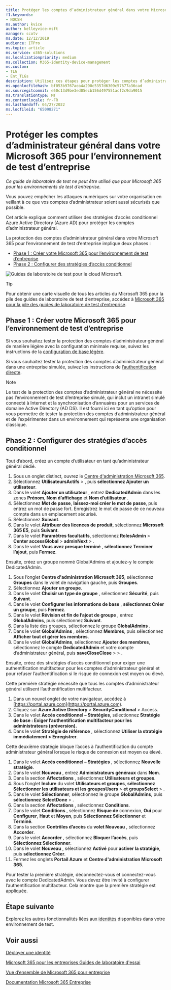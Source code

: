 ```yaml
---
title: Protéger les comptes d’administrateur général dans votre Microsoft 365 pour l’environnement de test d’entreprise
f1.keywords:
- NOCSH
ms.author: kvice
author: kelleyvice-msft
manager: scotv
ms.date: 12/12/2019
audience: ITPro
ms.topic: article
ms.service: o365-solutions
ms.localizationpriority: medium
ms.collection: M365-identity-device-management
ms.custom:
- TLG
- Ent_TLGs
description: Utilisez ces étapes pour protéger les comptes d’administrateur général dans votre Microsoft 365 pour l’environnement de test d’entreprise.
ms.openlocfilehash: bf053b9767aea4a290c5357d6309c57677a36cad
ms.sourcegitcommit: e50c13d9be3ed05ecb156d497551acf2c9da9015
ms.translationtype: MT
ms.contentlocale: fr-FR
ms.lasthandoff: 04/27/2022
ms.locfileid: "65098271"
---
```

# <a name="protect-global-administrator-accounts-in-your-microsoft-365-for-enterprise-test-environment"></a>Protéger les comptes d’administrateur général dans votre Microsoft 365 pour l’environnement de test d’entreprise

*Ce guide de laboratoire de test ne peut être utilisé que pour Microsoft 365 pour les environnements de test d’entreprise.*

Vous pouvez empêcher les attaques numériques sur votre organisation en veillant à ce que vos comptes d’administrateur soient aussi sécurisés que possible. 

Cet article explique comment utiliser des stratégies d’accès conditionnel Azure Active Directory (Azure AD) pour protéger les comptes d’administrateur général.

La protection des comptes d’administrateur général dans votre Microsoft 365 pour l’environnement de test d’entreprise implique deux phases :
- [Phase 1 : Créer votre Microsoft 365 pour l’environnement de test d’entreprise](#phase-1-build-out-your-microsoft-365-for-enterprise-test-environment)
- [Phase 2 : Configurer des stratégies d’accès conditionnel](#phase-2-configure-conditional-access-policies)

![Guides de laboratoire de test pour le cloud Microsoft.](../media/m365-enterprise-test-lab-guides/cloud-tlg-icon.png) 
    
> [!TIP]
> Pour obtenir une carte visuelle de tous les articles du Microsoft 365 pour la pile des guides de laboratoire de test d’entreprise, accédez à [Microsoft 365 pour la pile des guides de laboratoire de test d’entreprise](../downloads/Microsoft365EnterpriseTLGStack.pdf).

## <a name="phase-1-build-out-your-microsoft-365-for-enterprise-test-environment"></a>Phase 1 : Créer votre Microsoft 365 pour l’environnement de test d’entreprise

Si vous souhaitez tester la protection des comptes d’administrateur général de manière légère avec la configuration minimale requise, suivez les instructions de la [configuration de base légère](lightweight-base-configuration-microsoft-365-enterprise.md).
  
Si vous souhaitez tester la protection des comptes d’administrateur général dans une entreprise simulée, suivez les instructions de [l’authentification directe](pass-through-auth-m365-ent-test-environment.md).
  
> [!NOTE]
> Le test de la protection des comptes d’administrateur général ne nécessite pas l’environnement de test d’entreprise simulé, qui inclut un intranet simulé connecté à Internet et la synchronisation d’annuaires pour un services de domaine Active Directory (AD DS). Il est fourni ici en tant qu’option pour vous permettre de tester la protection des comptes d’administrateur général et de l’expérimenter dans un environnement qui représente une organisation classique. 
  
## <a name="phase-2-configure-conditional-access-policies"></a>Phase 2 : Configurer des stratégies d’accès conditionnel

Tout d’abord, créez un compte d’utilisateur en tant qu’administrateur général dédié.

1. Sous un onglet distinct, ouvrez le [Centre d'administration Microsoft 365](https://admin.microsoft.com/).
2. Sélectionnez **UtilisateursActifs** > , puis **sélectionnez Ajouter un utilisateur**.
3. Dans le volet **Ajouter un utilisateur** , entrez **DedicatedAdmin** dans les zones **Prénom**, **Nom d’affichage** et **Nom d’utilisateur** .
4. Sélectionnez **Mot de passe**, **laissez-moi créer le mot de passe**, puis entrez un mot de passe fort. Enregistrez le mot de passe de ce nouveau compte dans un emplacement sécurisé.
5. Sélectionnez **Suivant**.
6. Dans le volet **Attribuer des licences de produit**, sélectionnez **Microsoft 365 E5**, puis **Suivant**.
7. Dans le volet **Paramètres facultatifs**, sélectionnez **RolesAdmin** >  **Center accessGlobal** >  **adminNext** > .
8. Dans le volet **Vous avez presque terminé** , **sélectionnez Terminer l’ajout**, puis **Fermez**.

Ensuite, créez un groupe nommé GlobalAdmins et ajoutez-y le compte DedicatedAdmin.

1. Sous l’onglet **Centre d'administration Microsoft 365**, sélectionnez **Groupes** dans le volet de navigation gauche, puis **Groupes**.
2. Sélectionnez **Ajouter un groupe**.
3. Dans le volet **Choisir un type de groupe** , sélectionnez **Sécurité**, puis **Suivant**.
4. Dans le volet **Configurer les informations de base** , **sélectionnez Créer un groupe**, puis **Fermez**.
5. Dans le volet **Révision et fin de l’ajout de groupe** , entrez **GlobalAdmins**, puis sélectionnez **Suivant**.
7. Dans la liste des groupes, sélectionnez le groupe **GlobalAdmins** .
8. Dans le volet **GlobalAdmins** , sélectionnez **Membres**, puis sélectionnez **Afficher tout et gérer les membres**.
9. Dans le volet **GlobalAdmins**, sélectionnez **Ajouter des membres**, sélectionnez le compte **DedicatedAdmin** et votre compte d’administrateur général, puis **saveCloseClose** >  > .

Ensuite, créez des stratégies d’accès conditionnel pour exiger une authentification multifacteur pour les comptes d’administrateur général et pour refuser l’authentification si le risque de connexion est moyen ou élevé.

Cette première stratégie nécessite que tous les comptes d’administrateur général utilisent l’authentification multifacteur.

1. Dans un nouvel onglet de votre navigateur, accédez à [https://portal.azure.com](https://portal.azure.com).
2. Cliquez sur **Azure Active Directory** >  **SecurityConditional** >  Access.
3. Dans le volet **Accès conditionnel – Stratégies**, sélectionnez **Stratégie de base : Exiger l’authentification multifacteur pour les administrateurs (préversion).**
4. Dans le volet **Stratégie de référence** , sélectionnez **Utiliser la stratégie immédiatement > Enregistrer**.

Cette deuxième stratégie bloque l’accès à l’authentification du compte administrateur général lorsque le risque de connexion est moyen ou élevé.

1. Dans le volet **Accès conditionnel – Stratégies** , sélectionnez **Nouvelle stratégie**.
2. Dans le volet **Nouveau** , entrez **Administrateurs généraux** dans **Nom**.
3. Dans la section **Affectations** , sélectionnez **Utilisateurs et groupes**.
4. Sous l’onglet **Inclure** du volet **Utilisateurs et groupes**, **sélectionnez Sélectionner les utilisateurs et les groupesUsers** >  **et** **groupsSelect** > .
5. Dans le volet **Sélectionner**, sélectionnez le groupe **GlobalAdmins**, puis **sélectionnez SelectDone** > .
6. Dans la section **Affectations** , sélectionnez **Conditions**.
7. Dans le volet **Conditions** , sélectionnez **Risque de** connexion, **Oui** pour **Configurer**, **Haut** et **Moyen**, puis **Sélectionnez Sélectionner** et **Terminé**.
8. Dans la section **Contrôles d’accès** du **volet Nouveau** , sélectionnez **Accorder**.
9. Dans le volet **Accorder** , sélectionnez **Bloquer l’accès**, puis **Sélectionnez Sélectionner**.
10. Dans le volet **Nouveau** , sélectionnez **Activé** pour **activer la stratégie**, puis **sélectionnez Créer**.
11. Fermez les onglets **Portail Azure** et **Centre d'administration Microsoft 365**.

Pour tester la première stratégie, déconnectez-vous et connectez-vous avec le compte DedicatedAdmin. Vous devez être invité à configurer l’authentification multifacteur. Cela montre que la première stratégie est appliquée.

## <a name="next-step"></a>Étape suivante

Explorez les autres fonctionnalités liées aux [identités](m365-enterprise-test-lab-guides.md#identity) disponibles dans votre environnement de test.

## <a name="see-also"></a>Voir aussi

[Déployer une identité](deploy-identity-solution-overview.md)

[Microsoft 365 pour les entreprises Guides de laboratoire d'essai](m365-enterprise-test-lab-guides.md)

[Vue d’ensemble de Microsoft 365 pour entreprise](microsoft-365-overview.md)

[Documentation Microsoft 365 Entreprise](/microsoft-365-enterprise/)